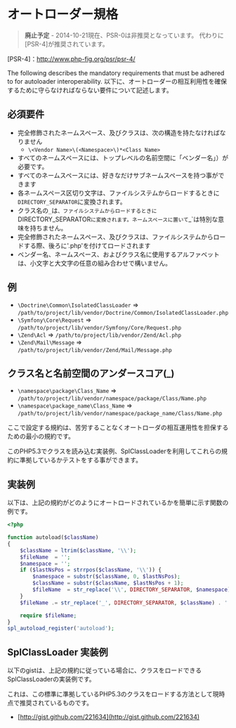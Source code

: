オートローダー規格
====================

> **廃止予定** - 2014-10-21現在、PSR-0は非推奨となっています。
代わりに[PSR-4]が推奨されています。

[PSR-4]：http://www.php-fig.org/psr/psr-4/

The following describes the mandatory requirements that must be adhered
to for autoloader interoperability.
以下に、オートローダーの相互利用性を確保するために守らなければならない要件について記述します。

必須要件
---------

* 完全修飾されたネームスペース、及びクラスは、次の構造を持たなければなりません
   * `\<Vendor Name>\(<Namespace>\)*<Class Name>`
* すべてのネームスペースには、トップレベルの名前空間に「ベンダー名」）が必要です。
* すべてのネームスペースには、好きなだけサブネームスペースを持つ事ができます
* 各ネームスペース区切り文字は、ファイルシステムからロードするときに`DIRECTORY_SEPARATOR`に変換されます。
* クラス名の`_`は`、ファイルシステムからロードするときに`DIRECTORY_SEPARATOR`に変換されます。ネームスペースに置いて`_`は特別な意味を持ちません。
* 完全修飾されたネームスペース、及びクラスは、ファイルシステムからロードする際、後ろに'.php'を付けてロードされます
* ベンダー名、ネームスペース、およびクラス名に使用するアルファベットは、小文字と大文字の任意の組み合わせで構いません。

例
--------

* `\Doctrine\Common\IsolatedClassLoader` => `/path/to/project/lib/vendor/Doctrine/Common/IsolatedClassLoader.php`
* `\Symfony\Core\Request` => `/path/to/project/lib/vendor/Symfony/Core/Request.php`
* `\Zend\Acl` => `/path/to/project/lib/vendor/Zend/Acl.php`
* `\Zend\Mail\Message` => `/path/to/project/lib/vendor/Zend/Mail/Message.php`

クラス名と名前空間のアンダースコア(_)
-----------------------------------------

* `\namespace\package\Class_Name` => `/path/to/project/lib/vendor/namespace/package/Class/Name.php`
* `\namespace\package_name\Class_Name` => `/path/to/project/lib/vendor/namespace/package_name/Class/Name.php`


ここで設定する規約は、苦労することなくオートローダの相互運用性を担保するための最小の規約です。

このPHP5.3でクラスを読み込む実装例、SplClassLoaderを利用してこれらの規約に準拠しているかテストをする事ができます。



実装例
----------------------

以下は、上記の規約がどのようにオートロードされているかを簡単に示す関数の例です。

~~~php
<?php

function autoload($className)
{
    $className = ltrim($className, '\\');
    $fileName  = '';
    $namespace = '';
    if ($lastNsPos = strrpos($className, '\\')) {
        $namespace = substr($className, 0, $lastNsPos);
        $className = substr($className, $lastNsPos + 1);
        $fileName  = str_replace('\\', DIRECTORY_SEPARATOR, $namespace) . DIRECTORY_SEPARATOR;
    }
    $fileName .= str_replace('_', DIRECTORY_SEPARATOR, $className) . '.php';

    require $fileName;
}
spl_autoload_register('autoload');
~~~

SplClassLoader 実装例
-----------------------------


以下のgistは、上記の規約に従っている場合に、クラスをロードできるSplClassLoaderの実装例です。

これは、この標準に準拠しているPHP5.3のクラスをロードする方法として現時点で推奨されているものです。

* [http://gist.github.com/221634](http://gist.github.com/221634)

